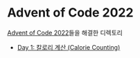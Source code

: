 # Advent of Code 2022
[Advent of Code 2022](https://adventofcode.com/2022)들을 해결한 디렉토리

- [Day 1: 칼로리 계산 (Calorie Counting)](./day1)
